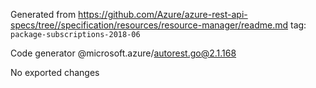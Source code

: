 Generated from https://github.com/Azure/azure-rest-api-specs/tree//specification/resources/resource-manager/readme.md tag: `package-subscriptions-2018-06`

Code generator @microsoft.azure/autorest.go@2.1.168

No exported changes